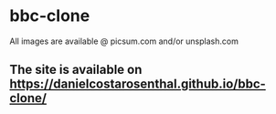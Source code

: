 # bbc-clone

All images are available @ picsum.com and/or unsplash.com

## The site is available on https://danielcostarosenthal.github.io/bbc-clone/
